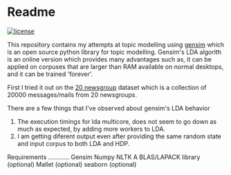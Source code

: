 Readme
======

[![license](https://img.shields.io/badge/license-MIT%20License-blue.svg)](https://opensource.org/licenses/MIT)

This repository contains my attempts at topic modelling using [gensim][gensim] which is an open source python 
library for topic modelling. Gensim's LDA algorith is an online version which provides many advantages 
such as, it can be applied on corpuses that are larger than RAM available on normal desktops, and it can 
be trained 'forever'. 

First I tried it out on the [20 newsgroup][20_newsgroup] dataset which is a collection 
of 20000 messages/mails from 20 newsgroups.  

There are a few things that I've observed about gensim's LDA behavior

1. The execution timings for lda multicore, does not seem to go down as much as expected, by adding more workers to LDA.
2. I am getting diferent output even after providing the same random state and input corpus to both LDA and HDP.

Requirements
............
Gensim
Numpy
NLTK
A BLAS/LAPACK library (optional)
Mallet (optional)
seaborn (optional)

[gensim]: https://radimrehurek.com/gensim/index.html
[20_newsgroup]: https://archive.ics.uci.edu/ml/datasets/Twenty+Newsgroups

